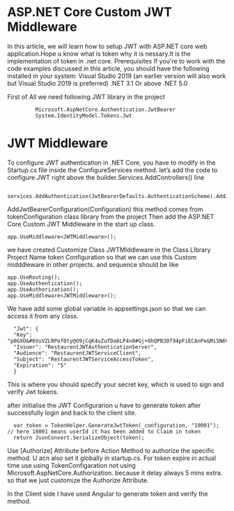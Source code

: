 # ASP.NET Core Custom JWT Middleware
In this article, we will learn how to setup JWT with ASP.NET core web application.Hope u know what is token why it is nessary.It is the implementation of token in .net core.
Prerequisites
If you're to work with the code examples discussed in this article, you should have the following installed in your system:
Visual Studio 2019 (an earlier version will also work but Visual Studio 2019 is preferred)
.NET 3.1 Or above .NET 5.0

First of All we need following JWT library in the project

             Microsoft.AspNetCore.Authentication.JwtBearer
             System.IdentityModel.Tokens.Jwt

# JWT Middleware

To configure JWT authentication in .NET Core, you have to modify in the Startup.cs file inside the ConfigureServices method.
let’s add the code to configure JWT right above the builder.Services.AddControllers() line

     services.AddAuthentication(JwtBearerDefaults.AuthenticationScheme).AddJwtBearerConfiguration(Configuration);
    
AddJwtBearerConfiguration(Configuration) this method comes from tokenConfiguration class library from the project
Then add the ASP.NET Core Custom JWT Middleware in the start up class.

    app.UseMiddleware<JWTMiddleware>();
    
we have created  Customize Class JWTMIddleware in the Class LIbrary Project Name token Configuration so that we can use this Custom midddleware in other projects.
and sequence should be like

    app.UseRouting();
    app.UseAuthentication();
    app.UseAuthorization();
    app.UseMiddleware<JWTMiddleware>();

We have add some global variable in appsettings.json so that we can access it from any class.

      "Jwt": {
      "Key": "p0GXO&#6VuVZLRPef0ty@O9jCqK4uZufDa6LP4n8#Gj+8hQPB30f94pFiECAnPe&Mi5N6VT3/uscoGH7+zJrv4AuuPg==",
      "Issuer": "RestaurentJWTAuthenticationServer",
      "Audience": "RestaurentJWTServiceClient",
      "Subject": "RestaurentJWTServiceAccessToken",
      "Expiration": "5"
      }

This is where you should specify your secret key, which is used to sign and verify Jwt tokens.

after initialise the JWT Configurarion u have to generate token after successfully login and back to the client site.

      var token = TokenHelper.GenerateJwtToken(_configuration, "10001"); // here 10001 means userId it has been added to Claim in token
      return JsonConvert.SerializeObject(token);

Use   [Authorize] Attribute before Action Method to authorize the specific method. U acn also set it globally in startup.cs. 
For token expire in actual time use  using TokenConfigaration not using Microsoft.AspNetCore.Authorization.  because it delay always 5 mins extra.
so that we just customize the Authorize Attribute.

In the Client side I have used Angular to generate token and verify the method.








